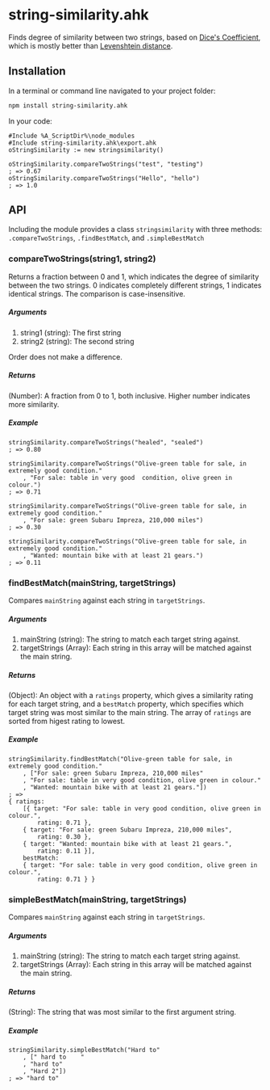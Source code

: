 string-similarity.ahk
=================

Finds degree of similarity between two strings, based on [Dice's Coefficient](http://en.wikipedia.org/wiki/S%C3%B8rensen%E2%80%93Dice_coefficient), which is mostly better than [Levenshtein distance](http://en.wikipedia.org/wiki/Levenshtein_distance).


## Installation
In a terminal or command line navigated to your project folder:
```bash
npm install string-similarity.ahk
```

In your code:
```autohotkey
#Include %A_ScriptDir%\node_modules
#Include string-similarity.ahk\export.ahk
oStringSimilarity := new stringsimilarity()

oStringSimilarity.compareTwoStrings("test", "testing")
; => 0.67
oStringSimilarity.compareTwoStrings("Hello", "hello")
; => 1.0
```

## API
Including the module provides a class `stringsimilarity` with three methods: `.compareTwoStrings`, `.findBestMatch`, and `.simpleBestMatch`


### compareTwoStrings(string1, string2)
Returns a fraction between 0 and 1, which indicates the degree of similarity between the two strings. 0 indicates completely different strings, 1 indicates identical strings. The comparison is case-insensitive.

##### Arguments
1. string1 (string): The first string
2. string2 (string): The second string

Order does not make a difference.

##### Returns
(Number): A fraction from 0 to 1, both inclusive. Higher number indicates more similarity.

##### Example
```autohotkey
stringSimilarity.compareTwoStrings("healed", "sealed")
; => 0.80

stringSimilarity.compareTwoStrings("Olive-green table for sale, in extremely good condition."
	, "For sale: table in very good  condition, olive green in colour.")
; => 0.71

stringSimilarity.compareTwoStrings("Olive-green table for sale, in extremely good condition."
	, "For sale: green Subaru Impreza, 210,000 miles")
; => 0.30

stringSimilarity.compareTwoStrings("Olive-green table for sale, in extremely good condition."
	, "Wanted: mountain bike with at least 21 gears.")
; => 0.11
```

### findBestMatch(mainString, targetStrings)
Compares `mainString` against each string in `targetStrings`.

##### Arguments
1. mainString (string): The string to match each target string against.
2. targetStrings (Array): Each string in this array will be matched against the main string.

##### Returns
(Object): An object with a `ratings` property, which gives a similarity rating for each target string, and a `bestMatch` property, which specifies which target string was most similar to the main string. The array of `ratings` are sorted from higest rating to lowest.

##### Example
```autohotkey
stringSimilarity.findBestMatch("Olive-green table for sale, in extremely good condition."
	, ["For sale: green Subaru Impreza, 210,000 miles"
	, "For sale: table in very good condition, olive green in colour."
	, "Wanted: mountain bike with at least 21 gears."])
; =>
{ ratings:
	[{ target: "For sale: table in very good condition, olive green in colour.",
		rating: 0.71 },
	{ target: "For sale: green Subaru Impreza, 210,000 miles",
		rating: 0.30 },
	{ target: "Wanted: mountain bike with at least 21 gears.",
		rating: 0.11 }],
	bestMatch:
	{ target: "For sale: table in very good condition, olive green in colour.",
		rating: 0.71 } }
```


### simpleBestMatch(mainString, targetStrings)
Compares `mainString` against each string in `targetStrings`.

##### Arguments
1. mainString (string): The string to match each target string against.
2. targetStrings (Array): Each string in this array will be matched against the main string.

##### Returns
(String): The string that was most similar to the first argument string.

##### Example
```autohotkey
stringSimilarity.simpleBestMatch("Hard to"
	, [" hard to    "
	, "hard to"
	, "Hard 2"])
; => "hard to"
```

